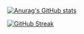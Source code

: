 
[![Anurag's GitHub stats](https://github-readme-stats.vercel.app/api?username=brando008&theme=shadow_blue)](https://github.com/anuraghazra/github-readme-stats)

[![GitHub Streak](https://github-readme-streak-stats.herokuapp.com?user=brando008&theme=blueberry-duo&exclude_days=Sat)](https://git.io/streak-stats)
